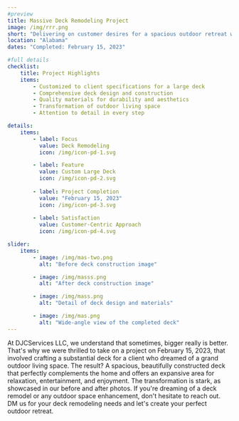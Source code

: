 ```yaml
---
#preview
title: Massive Deck Remodeling Project
image: /img/rrr.png
short: "Delivering on customer desires for a spacious outdoor retreat with a grand deck remodeling project."
location: "Alabama"
dates: "Completed: February 15, 2023"

#full details
checklist:
    title: Project Highlights
    items:
        - Customized to client specifications for a large deck
        - Comprehensive deck design and construction
        - Quality materials for durability and aesthetics
        - Transformation of outdoor living space
        - Attention to detail in every step

details:
    items:
        - label: Focus
          value: Deck Remodeling
          icon: /img/icon-pd-1.svg

        - label: Feature
          value: Custom Large Deck
          icon: /img/icon-pd-2.svg
        
        - label: Project Completion
          value: "February 15, 2023"
          icon: /img/icon-pd-3.svg
        
        - label: Satisfaction
          value: Customer-Centric Approach
          icon: /img/icon-pd-4.svg

slider: 
    items:
        - image: /img/mas-two.png
          alt: "Before deck construction image"

        - image: /img/masss.png
          alt: "After deck construction image"

        - image: /img/mass.png
          alt: "Detail of deck design and materials"

        - image: /img/mas.png
          alt: "Wide-angle view of the completed deck"
---
```


At DJCServices LLC, we understand that sometimes, bigger really is better. That's why we were thrilled to take on a project on February 15, 2023, that involved crafting a substantial deck for a client who dreamed of a grand outdoor living space. The result? A spacious, beautifully constructed deck that perfectly complements the home and offers an expansive area for relaxation, entertainment, and enjoyment. The transformation is stark, as showcased in our before and after photos. If you're dreaming of a deck remodel or any outdoor space enhancement, don't hesitate to reach out. DM us for your deck remodeling needs and let's create your perfect outdoor retreat.
